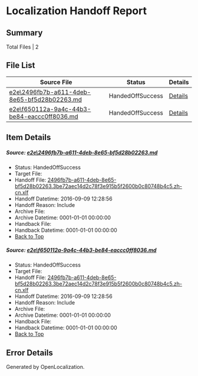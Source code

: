 # <a name='report-top'></a> Localization Handoff Report

## Summary
 Total Files | 2

## File List
 Source File | Status | Details 
 ----------- | ------ | ------- 
 [e2e\2496fb7b-a611-4deb-8e65-bf5d28b02263.md](https://github.com/OpenLocalizationTestOrg/ol-test0/blob/c6c82e5ec259c69c12f71690098e2291695d9d05/e2e/2496fb7b-a611-4deb-8e65-bf5d28b02263.md) | HandedOffSuccess | [Details](#d2b69d682654edf50a7ecb587012c3bb7fbfa7e41)
 [e2e\f650112a-9a4c-44b3-be84-eaccc0ff8036.md](https://github.com/OpenLocalizationTestOrg/ol-test0/blob/c6c82e5ec259c69c12f71690098e2291695d9d05/e2e/f650112a-9a4c-44b3-be84-eaccc0ff8036.md) | HandedOffSuccess | [Details](#d2b69d682654edf50a7ecb587012c3bb7fbfa7e43)

## Item Details
##### <a name='d2b69d682654edf50a7ecb587012c3bb7fbfa7e41'></a> Source: [e2e\2496fb7b-a611-4deb-8e65-bf5d28b02263.md](https://github.com/OpenLocalizationTestOrg/ol-test0/blob/c6c82e5ec259c69c12f71690098e2291695d9d05/e2e/2496fb7b-a611-4deb-8e65-bf5d28b02263.md)
* Status: HandedOffSuccess
* Target File: 
* Handoff File: [2496fb7b-a611-4deb-8e65-bf5d28b02263.3be72aec14d2c78f3e915b5f2600b0c80748b4c5.zh-cn.xlf](https://github.com/OpenLocalizationTestOrg/ol-test0-handoff/blob/706fb2f0d03ee76e8ddc39ef1a9a2ab21d5fa5b1/ol-handoff/OpenLocalizationTestOrg/ol-test0-zhcn/yuwzho/ht/2496fb7b-a611-4deb-8e65-bf5d28b02263.3be72aec14d2c78f3e915b5f2600b0c80748b4c5.zh-cn.xlf)
* Handoff Datetime: 2016-09-09 12:28:56
* Handoff Reason: Include
* Archive File: 
* Archive Datetime: 0001-01-01 00:00:00
* Handback File: 
* Handback Datetime: 0001-01-01 00:00:00
* [Back to Top](#report-top)

##### <a name='d2b69d682654edf50a7ecb587012c3bb7fbfa7e43'></a> Source: [e2e\f650112a-9a4c-44b3-be84-eaccc0ff8036.md](https://github.com/OpenLocalizationTestOrg/ol-test0/blob/c6c82e5ec259c69c12f71690098e2291695d9d05/e2e/f650112a-9a4c-44b3-be84-eaccc0ff8036.md)
* Status: HandedOffSuccess
* Target File: 
* Handoff File: [2496fb7b-a611-4deb-8e65-bf5d28b02263.3be72aec14d2c78f3e915b5f2600b0c80748b4c5.zh-cn.xlf](https://github.com/OpenLocalizationTestOrg/ol-test0-handoff/blob/706fb2f0d03ee76e8ddc39ef1a9a2ab21d5fa5b1/ol-handoff/OpenLocalizationTestOrg/ol-test0-zhcn/yuwzho/ht/2496fb7b-a611-4deb-8e65-bf5d28b02263.3be72aec14d2c78f3e915b5f2600b0c80748b4c5.zh-cn.xlf)
* Handoff Datetime: 2016-09-09 12:28:56
* Handoff Reason: Include
* Archive File: 
* Archive Datetime: 0001-01-01 00:00:00
* Handback File: 
* Handback Datetime: 0001-01-01 00:00:00
* [Back to Top](#report-top)


## Error Details

Generated by OpenLocalization.
